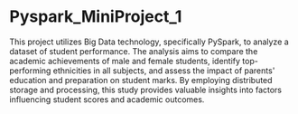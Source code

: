 # Pyspark_MiniProject_1

This project utilizes Big Data technology, specifically PySpark, to analyze a dataset of student performance. The analysis aims to compare the academic achievements of male and female students, identify top-performing ethnicities in all subjects, and assess the impact of parents' education and preparation on student marks. By employing distributed storage and processing, this study provides valuable insights into factors influencing student scores and academic outcomes.
